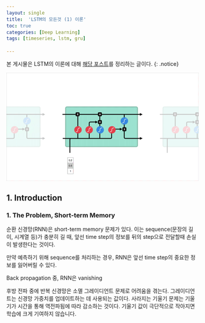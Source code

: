 ```yaml
---
layout: single
title:  'LSTM의 모든것 (1) 이론'
toc: true
categories: [Deep Learning]
tags: [timeseries, lstm, gru]

---
```


본 게시물은 LSTM의 이론에 대해 [해당 포스트](https://medium.com/towards-data-science/illustrated-guide-to-lstms-and-gru-s-a-step-by-step-explanation-44e9eb85bf21)를 정리하는 글이다.
{: .notice}

<p align="center"><img src="https://github.com/sigirace/page-images/blob/main/pytorch/lstm/lstm_m_1.gif?raw=true" width="600"></p>

## 1. Introduction

### 1. The Problem, Short-term Memory

순환 신경망(RNN)은 short-term memory 문제가 있다. 이는 sequence(문장의 길이, 시계열 등)가 충분히 길 때, 앞선 time step의 정보를 뒤의 step으로 전달할때 손실이 발생한다는 것이다. 



만약 예측하기 위해  sequence를 처리하는 경우, RNN은 앞선 time step의 중요한 정보를 잃어버릴 수 있다.

Back propagation 중, RNN은 vanishing  

후방 전파 중에 반복 신경망은 소멸 그레이디언트 문제로 어려움을 겪는다. 그레이디언트는 신경망 가중치를 업데이트하는 데 사용되는 값이다. 사라지는 기울기 문제는 기울기가 시간을 통해 역전파됨에 따라 감소하는 것이다. 기울기 값이 극단적으로 작아지면 학습에 크게 기여하지 않습니다.



